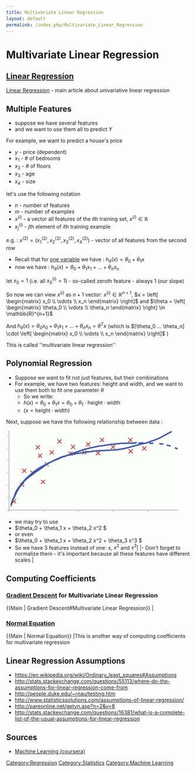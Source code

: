 ```yaml
---
title: Multivariate Linear Regression
layout: default
permalink: /index.php/Multivariate_Linear_Regression
---
```


# Multivariate Linear Regression

## [Linear Regression](Linear_Regression)
[Linear Regression](Linear_Regression) - main article about univariative linear regression

## Multiple Features
- suppose we have several features 
- and we want to use them all to predict $Y$


For example, we want to predict a house's price
- $y$ - price (dependent)
- $x_1$ - # of bedrooms
- $x_2$ - # of floors 
- $x_3$ - age
- $x_4$ - size


let's use the following notation 
- $n$ - number of features 
- $m$ - number of examples 
- $x^{(i)}$ - a vector all features of the $i$th training set, $x^{(i)} \in \mathbb{R}$
- $x_j^{(i)}$ - $j$th element of $i$th training example 

e.g. 
: $x^{(2)} = (x_1^{(2)}, x_2^{(2)}, x_3^{(2)}, x_4^{(2)})$ - vector of all features from the second row 


- Recall that for [one variable](Linear_Regression) we have
: $h_{\theta}(x) = \theta_0 + \theta_1 x$
- now we have 
: $h_{\theta}(x) = \theta_0 + \theta_1 x_1 + ... + \theta_n x_n$


let $x_0 = 1$ (i.e. all $x_0^{(i)} = 1$) - so-called zeroth feature - always 1 (our slope)


So now we can view $x^{(i)}$ as $n+1$ vector: $x^{(i)} \in \mathbb{R}^{n + 1}$, 
$x = 
\left[
\begin{matrix}
x_0 \\ \vdots \\ x_n
\end{matrix}
\right]$
and 
$\theta = 
\left[
\begin{matrix}
\theta_0 \\ \vdots \\ \theta_n
\end{matrix}
\right] 
\in \mathbb{R}^{n+1}$

And $h_{\theta}(x) = \theta_0 x_0 + \theta_1 x_1 + ... + \theta_n x_n = \theta^{T} x$
(which is $[\theta_0 ... \theta_n] \cdot \left[
\begin{matrix}
x_0 \\ \vdots \\ x_n
\end{matrix}
\right]$ )

This is called ''multivariate linear regression''


## Polynomial Regression
- Suppose we want to fit not just features, but their combinations
- For example, we have two features: height and width, and we want to use them both to fit one parameter $\theta$
  - So we write: 
  - $h(x) = \theta_0 + \theta_1 x = \theta_0 + \theta_1 \cdot \text{height} \cdot \text{width}$
  - ($x = \text{height} \cdot \text{width}$)

Next, suppose we have the following relationship between data 
: <img src="https://raw.githubusercontent.com/alexeygrigorev/wiki-figures/master/legacy/regression-poly.png" alt="Image">
- we may try to use 
- $\theta_0 + \theta_1 x + \theta_2 x^2 $
- or even 
- $\theta_0 + \theta_1 x + \theta_2 x^2 +  \theta_3 x^3 $
- So we have 3 features instead of one: $x$, $x^2$ and $x^3$|    |- Don't forget to normalize them - it's important because all these features have different scales |

## Computing Coefficients
### [Gradient Descent](Gradient_Descent) for Multivariate Linear Regression
{{Main |  Gradient Descent#Multivariate Linear Regression}} |
### [Normal Equation](Normal_Equation)
{{Main |  Normal Equation}} |This is another way of computing coefficients for multivariate regression 


## Linear Regression Assumptions
- https://en.wikipedia.org/wiki/Ordinary_least_squares#Assumptions
- http://stats.stackexchange.com/questions/55113/where-do-the-assumptions-for-linear-regression-come-from
- http://people.duke.edu/~rnau/testing.htm
- http://www.statisticssolutions.com/assumptions-of-linear-regression/
- http://pareonline.net/getvn.asp?n=2&v=8
- http://stats.stackexchange.com/questions/16381/what-is-a-complete-list-of-the-usual-assumptions-for-linear-regression


## Sources
- [Machine Learning (coursera)](Machine_Learning_(coursera))

[Category:Regression](Category_Regression)
[Category:Statistics](Category_Statistics)
[Category:Machine Learning](Category_Machine_Learning)